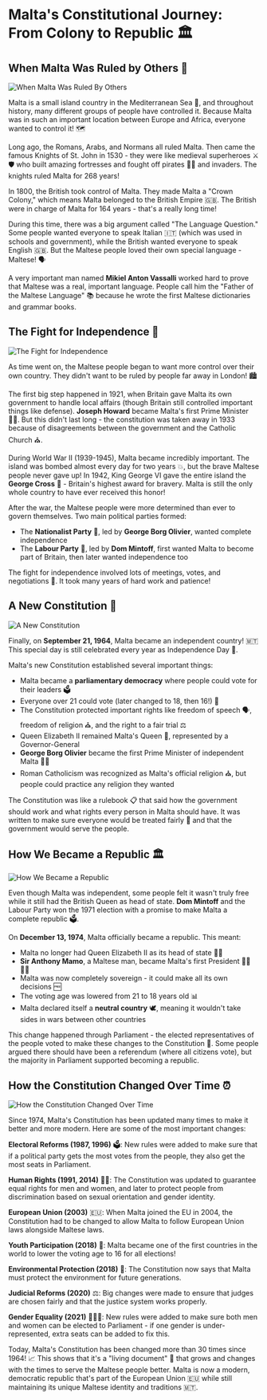 # Malta's Constitutional Journey: From Colony to Republic 🏛️

## When Malta Was Ruled by Others 🏰

![When Malta Was Ruled By Others](../../images/history/when-malta-was-ruled-by-others.webp)

Malta is a small island country in the Mediterranean Sea 🌊, and throughout history, many different groups of people have controlled it. Because Malta was in such an important location between Europe and Africa, everyone wanted to control it! 🗺️

Long ago, the Romans, Arabs, and Normans all ruled Malta. Then came the famous Knights of St. John in 1530 - they were like medieval superheroes ⚔️🛡️ who built amazing fortresses and fought off pirates 🏴‍☠️ and invaders. The knights ruled Malta for 268 years!

In 1800, the British took control of Malta. They made Malta a "Crown Colony," which means Malta belonged to the British Empire 🇬🇧. The British were in charge of Malta for 164 years - that's a really long time!

During this time, there was a big argument called "The Language Question." Some people wanted everyone to speak Italian 🇮🇹 (which was used in schools and government), while the British wanted everyone to speak English 🇬🇧. But the Maltese people loved their own special language - Maltese! 🗣️

A very important man named **Mikiel Anton Vassalli** worked hard to prove that Maltese was a real, important language. People call him the "Father of the Maltese Language" 📚 because he wrote the first Maltese dictionaries and grammar books.

## The Fight for Independence 💪

![The Fight for Independence](../../images/history/the-fight-for-independence.webp)

As time went on, the Maltese people began to want more control over their own country. They didn't want to be ruled by people far away in London! 🏙️

The first big step happened in 1921, when Britain gave Malta its own government to handle local affairs (though Britain still controlled important things like defense). **Joseph Howard** became Malta's first Prime Minister 👨‍💼. But this didn't last long - the constitution was taken away in 1933 because of disagreements between the government and the Catholic Church ⛪.

During World War II (1939-1945), Malta became incredibly important. The island was bombed almost every day for two years 💥, but the brave Maltese people never gave up! In 1942, King George VI gave the entire island the **George Cross** 🏅 - Britain's highest award for bravery. Malta is still the only whole country to have ever received this honor!

After the war, the Maltese people were more determined than ever to govern themselves. Two main political parties formed:

- The **Nationalist Party** 🔵, led by **George Borg Olivier**, wanted complete independence
- The **Labour Party** 🔴, led by **Dom Mintoff**, first wanted Malta to become part of Britain, then later wanted independence too

The fight for independence involved lots of meetings, votes, and negotiations 🤝. It took many years of hard work and patience!

## A New Constitution 📜

![A New Constitution](../../images/history/a-new-constitution.webp)

Finally, on **September 21, 1964**, Malta became an independent country! 🇲🇹 This special day is still celebrated every year as Independence Day 🎉.

Malta's new Constitution established several important things:

- Malta became a **parliamentary democracy** where people could vote for their leaders 🗳️
- Everyone over 21 could vote (later changed to 18, then 16!) 👥
- The Constitution protected important rights like freedom of speech 🗣️, freedom of religion ⛪, and the right to a fair trial ⚖️
- Queen Elizabeth II remained Malta's Queen 👑, represented by a Governor-General
- **George Borg Olivier** became the first Prime Minister of independent Malta 👨‍💼
- Roman Catholicism was recognized as Malta's official religion ⛪, but people could practice any religion they wanted

The Constitution was like a rulebook 📋 that said how the government should work and what rights every person in Malta should have. It was written to make sure everyone would be treated fairly 🤝 and that the government would serve the people.

## How We Became a Republic 🏛️

![How We Became a Republic](../../images/history/how-we-became-a-republic.webp)

Even though Malta was independent, some people felt it wasn't truly free while it still had the British Queen as head of state. **Dom Mintoff** and the Labour Party won the 1971 election with a promise to make Malta a complete republic 🗳️.

On **December 13, 1974**, Malta officially became a republic. This meant:

- Malta no longer had Queen Elizabeth II as its head of state 👑❌
- **Sir Anthony Mamo**, a Maltese man, became Malta's first President 👨‍💼🇲🇹
- Malta was now completely sovereign - it could make all its own decisions 🆓
- The voting age was lowered from 21 to 18 years old 📊
- Malta declared itself a **neutral country** 🕊️, meaning it wouldn't take sides in wars between other countries

This change happened through Parliament - the elected representatives of the people voted to make these changes to the Constitution 📝. Some people argued there should have been a referendum (where all citizens vote), but the majority in Parliament supported becoming a republic.

## How the Constitution Changed Over Time ⏰

![How the Constitution Changed Over Time](../../images/history/how-the-constitution-changed-over-time.webp)

Since 1974, Malta's Constitution has been updated many times to make it better and more modern. Here are some of the most important changes:

**Electoral Reforms (1987, 1996)** 🗳️: New rules were added to make sure that if a political party gets the most votes from the people, they also get the most seats in Parliament.

**Human Rights (1991, 2014)** 🏳️‍🌈: The Constitution was updated to guarantee equal rights for men and women, and later to protect people from discrimination based on sexual orientation and gender identity.

**European Union (2003)** 🇪🇺: When Malta joined the EU in 2004, the Constitution had to be changed to allow Malta to follow European Union laws alongside Maltese laws.

**Youth Participation (2018)** 🧒: Malta became one of the first countries in the world to lower the voting age to 16 for all elections!

**Environmental Protection (2018)** 🌱: The Constitution now says that Malta must protect the environment for future generations.

**Judicial Reforms (2020)** ⚖️: Big changes were made to ensure that judges are chosen fairly and that the justice system works properly.

**Gender Equality (2021)** 👩‍🤝‍👨: New rules were added to make sure both men and women can be elected to Parliament - if one gender is under-represented, extra seats can be added to fix this.

Today, Malta's Constitution has been changed more than 30 times since 1964! 📈 This shows that it's a "living document" 📄 that grows and changes with the times to serve the Maltese people better. Malta is now a modern, democratic republic that's part of the European Union 🇪🇺 while still maintaining its unique Maltese identity and traditions 🇲🇹.
